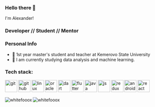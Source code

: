 ### Hello there 👋
I'm Alexander!

### Developer // Student // Mentor
### Personal Info
- 📖 1st year master's student and teacher at Kemerovo State University
- 🤖 I am currently studying data analysis and machine learning.

<h3 align="left">Tech stack:</h3>
<p align="left"> 
    <img src="https://www.vectorlogo.zone/logos/git-scm/git-scm-icon.svg" alt="git" width="40" height="40"/> 
    <img src="https://www.vectorlogo.zone/logos/github/github-tile.svg" alt="github" width="40" height="40"/> 
    <img src="https://www.vectorlogo.zone/logos/linux/linux-icon.svg" alt="linux" width="40" height="40"/> 
    <img src="https://www.vectorlogo.zone/logos/oracle/oracle-icon.svg" alt="oracle" width="40" height="40"/> 
    <img src="https://www.vectorlogo.zone/logos/dartlang/dartlang-icon.svg" alt="dart" width="40" height="40"/> 
    <img src="https://www.vectorlogo.zone/logos/flutterio/flutterio-icon.svg" alt="flutter" width="40" height="40"/> 
    <img src="https://www.vectorlogo.zone/logos/java/java-icon.svg" alt="java" width="40" height="40"/> 
    <img src="https://www.vectorlogo.zone/logos/javascript/javascript-icon.svg" alt="js" width="40" height="40"/> 
    <img src="https://www.vectorlogo.zone/logos/js_redux/js_redux-icon.svg" alt="redux" width="40" height="40"/> 
    <img src="https://www.vectorlogo.zone/logos/android/android-icon.svg" alt="android" width="40" height="40"/> 
    <img src="https://www.vectorlogo.zone/logos/reactjs/reactjs-icon.svg" alt="react" width="40" height="40"/> 
</p>

<img align="left" alt="whitefooox" src="https://github-readme-stats.vercel.app/api?username=whitefooox&show_icons=true&hide_border=true&count_private=true&include_all_commits=false&hide_title=true" />
<img align="left" alt="whitefooox" src="https://github-readme-stats.vercel.app/api/top-langs/?username=whitefooox&layout=compact&hide_border=true&hide_title=true&card_width=200" />
